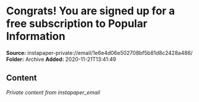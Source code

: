 # Congrats! You are signed up for a free subscription to Popular Information

**Source:** instapaper-private://email/1e6e4d06e502708bf5b81d8c2428a486/
**Folder:** Archive
**Added:** 2020-11-21T13:41:49




## Content
*Private content from instapaper_email*
